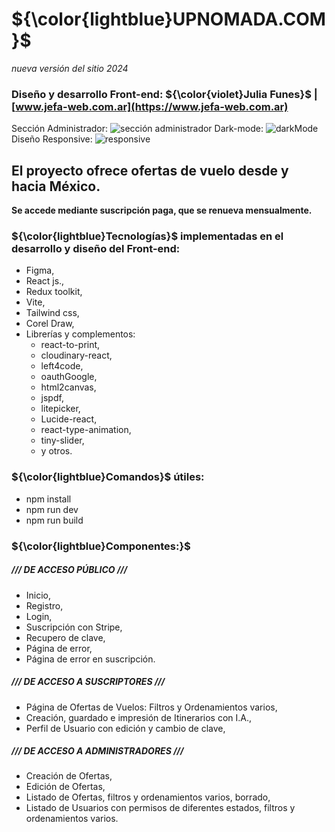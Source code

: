 # ${\color{lightblue}UPNOMADA.COM}$
_nueva versión del sitio 2024_

### Diseño y desarrollo Front-end: ${\color{violet}Julia Funes}$ |  [www.jefa-web.com.ar](https://www.jefa-web.com.ar)
Sección Administrador:
![sección administrador](src/assets/images/Admin.png)
Dark-mode:
![darkMode](src/assets/images/Dark-Mode.png)
Diseño Responsive:
![responsive](src/assets/images/Responsive.png)
## El proyecto ofrece ofertas de vuelo desde y hacia México.
**Se accede mediante suscripción paga, que se renueva mensualmente.**

### ${\color{lightblue}Tecnologías}$ implementadas en el desarrollo y diseño del Front-end: 
* Figma,
* React js.,
* Redux toolkit,
* Vite,
* Tailwind css,
* Corel Draw,
* Librerías y complementos: 
    * react-to-print,
    * cloudinary-react,
    * left4code,
    * oauthGoogle,
    * html2canvas,
    * jspdf,
    * litepicker,
    * Lucide-react,
    * react-type-animation,
    * tiny-slider,
    * y otros.

### ${\color{lightblue}Comandos}$ útiles: 
* npm install
* npm run dev
* npm run build

### ${\color{lightblue}Componentes:}$

##### /// DE ACCESO PÚBLICO ///

* Inicio,
* Registro,
* Login,
* Suscripción con Stripe,
* Recupero de clave,
* Página de error,
* Página de error en suscripción.

##### /// DE ACCESO A SUSCRIPTORES ///

* Página de Ofertas de Vuelos: Filtros y Ordenamientos varios,
* Creación, guardado e impresión de Itinerarios con I.A.,
* Perfil de Usuario con edición y cambio de clave,

##### /// DE ACCESO A ADMINISTRADORES ///

* Creación de Ofertas,
* Edición de Ofertas,
* Listado de Ofertas, filtros y ordenamientos varios, borrado,
* Listado de Usuarios con permisos de diferentes estados, filtros y ordenamientos varios.
